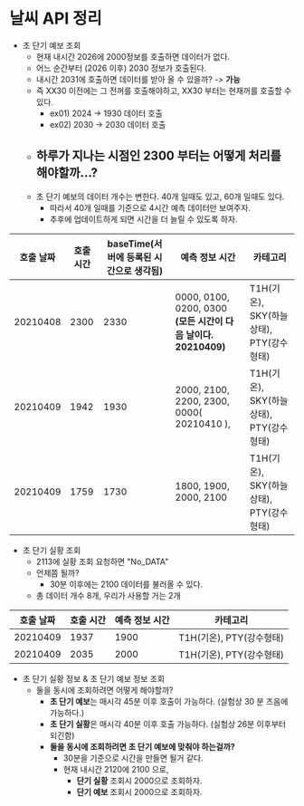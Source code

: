 # 날씨 API 정리

- 초 단기 예보 조회
  - 현재 내시간 2026에 2000정보를 호출하면 데이터가 없다. 
  - 어느 순간부터 (2026 이후) 2030 정보가 호출된다.
  - 내시간 2031에 호출하면 데이터를 받아 올 수 있을까? -> **가능**
  - 즉 XX30 이전에는 그 전꺼를 호출해야하고, XX30 부터는 현재꺼를 호출할 수 있다.
    - ex01) 2024 -> 1930 데이터 호출
    - ex02) 2030 -> 2030 데이터 호출
  - **하루가 지나는 시점인 2300 부터는 어떻게 처리를 해야할까...?**
    - 
  - 초 단기 예보의 데이터 개수는 변한다. 40개 일때도 있고, 60개 일때도 있다.
    - 따라서 40개 일때를 기준으로 4시간 예측 데이터만 보여주자.
    - 추후에 업데이트하게 되면 시간을 더 늘릴 수 있도록 하자.

| 호출 날짜 | 호출 시간 | baseTime(서버에 등록된 시간으로 생각됨) | 예측 정보 시간 | 카테고리 |
| --------- | --------- | ---------------------- | --------- | --------- |
| 20210408  | 2300      | 2330 |0000, 0100, 0200, 0300 **(모든 시간이 다음 날이다. 20210409)**|T1H(기온), SKY(하늘상태), PTY(강수형태)|
| 20210409 | 1942 | 1930 |2000, 2100, 2200, 2300, 0000( 20210410 ),|T1H(기온), SKY(하늘상태), PTY(강수형태)|
| 20210409 | 1759 | 1730 |1800, 1900, 2000, 2100|T1H(기온), SKY(하늘상태), PTY(강수형태)|



- 초 단기 실황 조회
  - 2113에 실황 조회 요청하면 "No_DATA"
  - 언제쯤 될까?
    - 30분 이후에는 2100 데이터를 불러올 수 있다.
  - 총 데이터 개수 8개, 우리가 사용할 거는 2개

| 호출 날짜 | 호출 시간 | 예측 정보 시간 | 카테고리                 |
| --------- | --------- | -------------- | ------------------------ |
| 20210409  | 1937      | 1900           | T1H(기온), PTY(강수형태) |
| 20210409  | 2035      | 2000           | T1H(기온), PTY(강수형태) |



- 초 단기 실황 정보 & 초 단기 예보 정보 조회
  - 둘을 동시에 조회하려면 어떻게 해야할까?
    - **초 단기 예보**는 매시각 45분 이후 호출이 가능하다. (실험상 30 분 즈음에 가능하다.)
    - **초 단기 실황**은 매시각 40분 이후 호출 가능하다. (실험상 26분 이후부터 되긴함)
    - **둘을 동시에 조회하려면 초 단기 예보에 맞춰야 하는걸까?**
      - 30분을 기준으로 시간을 만들면 될거 같다.
      - 현재 내시간 2120에 2100 으로,
        - **단기 실황** 조회시 2000으로 조회하자.
        - **단기 예보** 조회시 2000으로 조회하자.



